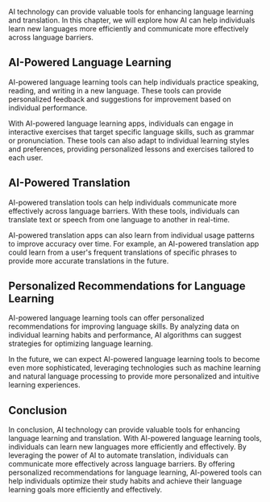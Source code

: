 
AI technology can provide valuable tools for enhancing language learning and translation. In this chapter, we will explore how AI can help individuals learn new languages more efficiently and communicate more effectively across language barriers.

AI-Powered Language Learning
----------------------------

AI-powered language learning tools can help individuals practice speaking, reading, and writing in a new language. These tools can provide personalized feedback and suggestions for improvement based on individual performance.

With AI-powered language learning apps, individuals can engage in interactive exercises that target specific language skills, such as grammar or pronunciation. These tools can also adapt to individual learning styles and preferences, providing personalized lessons and exercises tailored to each user.

AI-Powered Translation
----------------------

AI-powered translation tools can help individuals communicate more effectively across language barriers. With these tools, individuals can translate text or speech from one language to another in real-time.

AI-powered translation apps can also learn from individual usage patterns to improve accuracy over time. For example, an AI-powered translation app could learn from a user's frequent translations of specific phrases to provide more accurate translations in the future.

Personalized Recommendations for Language Learning
--------------------------------------------------

AI-powered language learning tools can offer personalized recommendations for improving language skills. By analyzing data on individual learning habits and performance, AI algorithms can suggest strategies for optimizing language learning.

In the future, we can expect AI-powered language learning tools to become even more sophisticated, leveraging technologies such as machine learning and natural language processing to provide more personalized and intuitive learning experiences.

Conclusion
----------

In conclusion, AI technology can provide valuable tools for enhancing language learning and translation. With AI-powered language learning tools, individuals can learn new languages more efficiently and effectively. By leveraging the power of AI to automate translation, individuals can communicate more effectively across language barriers. By offering personalized recommendations for language learning, AI-powered tools can help individuals optimize their study habits and achieve their language learning goals more efficiently and effectively.
